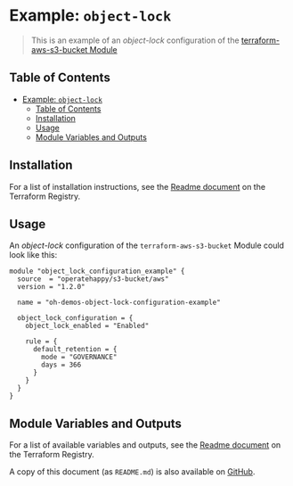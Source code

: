 # Example: `object-lock`

> This is an example of an _object-lock_ configuration of the [terraform-aws-s3-bucket Module](https://registry.terraform.io/modules/operatehappy/s3-bucket/)

## Table of Contents

- [Example: `object-lock`](#example-object-lock)
  - [Table of Contents](#table-of-contents)
  - [Installation](#installation)
  - [Usage](#usage)
  - [Module Variables and Outputs](#module-variables-and-outputs)

## Installation

For a list of installation instructions, see the [Readme document](https://registry.terraform.io/modules/operatehappy/s3-bucket/) on the Terraform Registry.

## Usage

An _object-lock_ configuration of the `terraform-aws-s3-bucket` Module could look like this:

```hcl
module "object_lock_configuration_example" {
  source  = "operatehappy/s3-bucket/aws"
  version = "1.2.0"

  name = "oh-demos-object-lock-configuration-example"

  object_lock_configuration = {
    object_lock_enabled = "Enabled"

    rule = {
      default_retention = {
        mode = "GOVERNANCE"
        days = 366
      }
    }
  }
}
```

## Module Variables and Outputs

For a list of available variables and outputs, see the [Readme document](https://registry.terraform.io/modules/operatehappy/s3-bucket/) on the Terraform Registry.

A copy of this document (as `README.md`) is also available on [GitHub](https://github.com/operatehappy/terraform-aws-s3-bucket/blob/master/README.md#readme).
